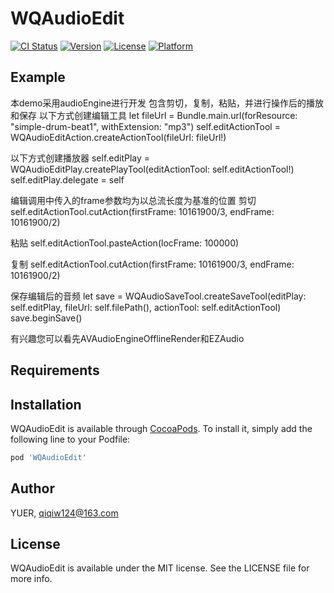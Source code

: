 # WQAudioEdit

[![CI Status](https://img.shields.io/travis/01810452/WQAudioEdit.svg?style=flat)](https://travis-ci.org/01810452/WQAudioEdit)
[![Version](https://img.shields.io/cocoapods/v/WQAudioEdit.svg?style=flat)](https://cocoapods.org/pods/WQAudioEdit)
[![License](https://img.shields.io/cocoapods/l/WQAudioEdit.svg?style=flat)](https://cocoapods.org/pods/WQAudioEdit)
[![Platform](https://img.shields.io/cocoapods/p/WQAudioEdit.svg?style=flat)](https://cocoapods.org/pods/WQAudioEdit)

## Example
本demo采用audioEngine进行开发
包含剪切，复制，粘贴，并进行操作后的播放和保存
以下方式创建编辑工具
let fileUrl = Bundle.main.url(forResource: "simple-drum-beat1", withExtension: "mp3")
self.editActionTool = WQAudioEditAction.createActionTool(fileUrl: fileUrl!)

以下方式创建播放器
self.editPlay = WQAudioEditPlay.createPlayTool(editActionTool: self.editActionTool!)
self.editPlay.delegate = self

编辑调用中传入的frame参数均为以总流长度为基准的位置
剪切
self.editActionTool.cutAction(firstFrame: 10161900/3, endFrame: 10161900/2)

粘贴
self.editActionTool.pasteAction(locFrame: 100000)

复制
self.editActionTool.cutAction(firstFrame: 10161900/3, endFrame: 10161900/2)

保存编辑后的音频
let save = WQAudioSaveTool.createSaveTool(editPlay: self.editPlay, fileUrl: self.filePath(), actionTool: self.editActionTool)
save.beginSave()

有兴趣您可以看先AVAudioEngineOfflineRender和EZAudio

## Requirements

## Installation

WQAudioEdit is available through [CocoaPods](https://cocoapods.org). To install
it, simply add the following line to your Podfile:

```ruby
pod 'WQAudioEdit'
```

## Author

YUER, qiqiw124@163.com

## License

WQAudioEdit is available under the MIT license. See the LICENSE file for more info.
